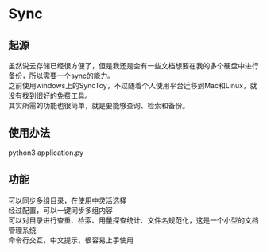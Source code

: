 # Sync
  
## 起源
虽然说云存储已经很方便了，但是我还是会有一些文档想要在我的多个硬盘中进行备份，所以需要一个sync的能力。  
之前使用windows上的SyncToy，不过随着个人使用平台迁移到Mac和Linux，就没有找到很好的免费工具。  
其实所需的功能也很简单，就是要能够查询、检索和备份。  
  
## 使用办法
python3 application.py

## 功能
可以同步多组目录，在使用中灵活选择  
经过配置，可以一键同步多组内容  
可以对目录进行查重、检索、用量探查统计、文件名规范化，这是一个小型的文档管理系统  
命令行交互，中文提示，很容易上手使用  